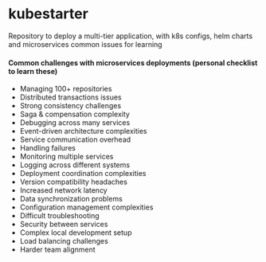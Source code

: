 # kubestarter
Repository to deploy a multi-tier application, with k8s configs, helm charts and microservices common issues for learning

#### Common challenges with microservices deployments (personal checklist to learn these)
 * Managing 100+ repositories
 * Distributed transactions issues
 * Strong consistency challenges
 * Saga & compensation complexity
 * Debugging across many services
 * Event-driven architecture complexities
 * Service communication overhead
 * Handling failures
 * Monitoring multiple services
 * Logging across different systems
 * Deployment coordination complexities
 * Version compatibility headaches
 * Increased network latency
 * Data synchronization problems
 * Configuration management complexities
 * Difficult troubleshooting
 * Security between services
 * Complex local development setup
 * Load balancing challenges
 * Harder team alignment
